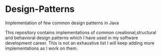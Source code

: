 # Design-Patterns
Implementation of few common design patterns in Java

This repository contains implementations of common creational,structural and behavioral design patterns which I have used in my software development career. This is not an exhaustive list
I will keep adding more implementations as I work on them.
